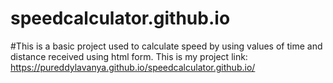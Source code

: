 # speedcalculator.github.io
#This is a basic project used to calculate speed by using values of time and distance received using html form.
This is my project link:
https://pureddylavanya.github.io/speedcalculator.github.io/
